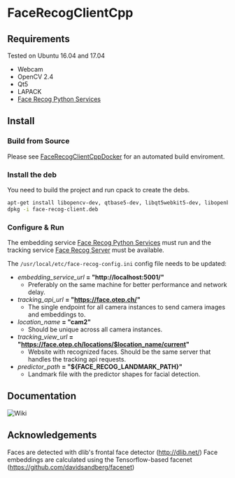 # FaceRecogClientCpp

## Requirements

Tested on Ubuntu 16.04 and 17.04

* Webcam
* OpenCV 2.4
* Qt5
* LAPACK
* [Face Recog Python Services](https://github.com/firemind/face-recog-server-python)

## Install

### Build from Source

Please see [FaceRecogClientCppDocker](https://github.com/viruch/FaceRecogClientCppDocker)
for an automated build enviroment.

### Install the deb

You need to build the project and run cpack to create the debs.

```bash
apt-get install libopencv-dev, qtbase5-dev, libqt5webkit5-dev, libopenblas-dev, liblapack-dev
dpkg -i face-recog-client.deb
```

### Configure & Run

The embedding service [Face Recog Python Services](https://github.com/firemind/face-recog-server-python) 
must run and the tracking service [Face Recog Server](https://github.com/firemind/face-recog-server) must be available.

The `/usr/local/etc/face-recog-config.ini` config file needs to be updated:

* *embedding_service_url* **= "http://localhost:5001/"**
  * Preferably on the same machine for better performance and network delay.
* *tracking_api_url* **= "https://face.otep.ch/"**
  * The single endpoint for all camera instances to send camera images and embeddings to.
* *location_name*  **= "cam2"**
  * Should be unique across all camera instances.
* *tracking_view_url* **= "https://face.otep.ch/locations/$location_name/current"**
  * Website with recognized faces. Should be the same server that handles the tracking api requests.
* *predictor_path* **= "${FACE_RECOG_LANDMARK_PATH}"**
  * Landmark file with the predictor shapes for facial detection.

## Documentation

![Wiki](https://github.com/firemind/facial-recognition-sa-2017/wiki)

## Acknowledgements

Faces are detected with dlib's frontal face detector (http://dlib.net/)
Face embeddings are calculated using the Tensorflow-based facenet (https://github.com/davidsandberg/facenet)
